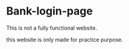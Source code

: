 # Bank-login-page

This is not a fully functional website.

this website is only made for practice purpose.